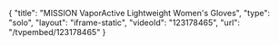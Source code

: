 {
    "title": "MISSION VaporActive Lightweight Women's Gloves",
    "type": "solo",
    "layout": "iframe-static",
    "videoId": "123178465",
    "url": "\/tvpembed\/123178465"
}